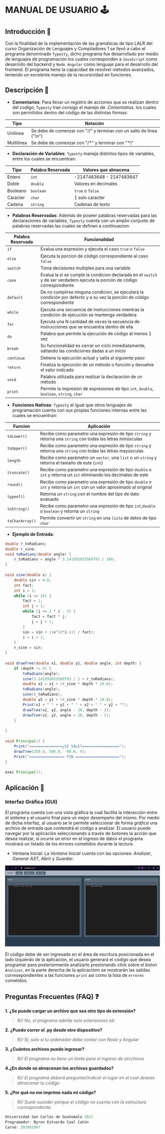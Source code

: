 MANUAL DE USUARIO 🕹️
===================

<div id='introduccion'/>

## Introducción 📑
Con la finalidad de la implementación de las gramáticas de tipo LALR del curso Organización de Lenguajes y Compiladores 1 se llevó a cabo el programa denominado `Typesty`,
dicho programa fue desarrollado por medio de lenguajes de programación los cuales corresponden a `JavaScript` como desarrollo del backend y `Node Angular` como lenguaje para
el desarrollo del frontend. El programa tiene la capacidad de resolver métodos avanzados, teniendo un excelente manejo de la recursividad en funciones.

<div id='descrip'/>

## Descripción 📄

  - **Comentarios**: 
Para llevar un registro de acciones que se realizan dentro del codigo, `Typesty` trae consigo el manejo de ._Comentatios_. los cuales son permitidos dentro del código de las
distintas formas:

  | Tipo | Notación | 
  | ------------------------------- | ----------------------------------------- |
  | Unilínea | Se debe de comenzar con "//" y terminar con un salto de línea ("\\n") |
  | Multilínea | Se debe de comenzar con "\/\*" y terminar con  "\*\\" |

  - **Declaración de Variables**: 
`Typesty` maneja distintos tipos de variables, entre los cuales se encuentran:

   | **Tipo** | **Palabra Reservada** | **Valores que almacena**|
   | ---------- | ----------------- | --------------------------- |
   | Entero | `int` | -2147483648 - 2147483647 |
   | Doble  | `double` | Valores en decimales |
   | Booleano | `boolean` | `true` o `false` |
   | Caracter   | `char`  | 1 solo caracter |
   | Cadena   | `string` | Cadenas de texto |

  - **Palabras Reservadas**:
Además de poseer palabras reservadas para las declaraciones de variables, `Typesty` cuenta con un amplio conjunto de palabras reservadas las cuales se definen a continuacion:

   | **Palabra Reservada** | **Funcionalidad**|
   | ----------------- | --------------------------- |
   | `if` | Evalua una expresion y ejecuta el caso `true` o `false` |
   | `else` | Ejecuta la porcion de código correspondiente al caso `false`|
   | `switch` | Toma decisiones multiples para una variable |
   | `case` | Evalua la si se cumple la condicion declarada en el `switch` y de ser verdadero ejecuta la porción de código correspondiente |
   | `default`  | De no cumplirse ninguna condicion, se ejecutará la condición por defecto y a su vez la porción de código correspondiente |
   | `while` | Ejecuta una secuencia de instrucciones mientras la condicion de ejecución se mantenga verdadera |
   | `for` | Ejecuta una N cantidad de veces la secuencia de instrucciones que se encuentra dentro de ella |
   | `do` | Palabra que permite la ejecución de código al menos 1 vez |
   | `break` | Su funcionalidad es cerrar un ciclo inmediatamente, saltando las condiciones dadas a un inicio |
   | `continue` | Detiene la ejecución actual y salta al siguiente paso |
   | `return` | Finaliza la ejecución de un método o función y devuelve el valor indicado |
   | `void` | Palabra utilizada para realizar la declaración de un método |
   | `print` | Permite la impresión de expresiones de tipo `int`, `double`, `boolean`, `string`, `char` |  

  - **Funciones Nativas**:
`Typesty` al igual que otros lenguajes de programación cuenta con sus propias funciones internas entre las cuales se encuentran:

   | **Funcion** | **Aplicación**|
   | ----------------- | --------------------------- |
   | `toLower()` | Recibe como parametro una expresión de tipo `string` y retorna una `string` con todas las letras minúsculas |
   | `toUpper()` | Recibe como parametro una expresión de tipo `string` y retorna una `string` con todas las letras mayúsculas |
   | `length` | Recibe como parámetro un `vector`, una `list` o un `string` y retorna el tamaño de este (`int`)|
   | `truncate()` | Recibe como parametro una expresión de tipo `double` o `int` y retorna un `int` eliminando los decimales de este|
   | `round()` | Recibe como parametro una expresión de tipo `double` o `int` y retorna un `int` con un valor aproximado al original |
   | `typeof()` | Retorna un `string` con el nombre del tipo de dato evaluado |
   | `toString()` | Recibe como parametro una expresión de tipo `int`,`double` o `boolean` y retorna un `string`|
   | `toCharArray()` | Permite convertir un `string` en una `lista` de datos de tipo `char` |

  - **Ejemplo de Entrada**:
```java
double r_toRadians;
double r_sine;
void toRadians(double angle) {
    r_toRadians = angle * 3.141592653589793 / 180;
}

void sine(double x) {
    double sin = 0.0;
    int fact;
    int i = 1;
    while (i <= 10) {
        fact = 1;
        int j = 1;
        while (j <= 2 * i - 1) {
            fact = fact * j;
            j = j + 1;
        }
        sin = sin + ((x^(2*i-1)) / fact);
        i = i + 1;
    }
    r_sine = sin;
}

void drawTree(double x1, double y1, double angle, int depth) {
    if (depth != 0) {
        toRadians(angle);
        sine(3.141592653589793 / 2 + r_toRadians);
        double x2 = x1 + (r_sine * depth * 10.0);
        toRadians(angle);
        sine(r_toRadians);
        double y2 = y1 + (r_sine * depth * 10.0);
        Print(x1 + " " + y1 + " " + x2 + " " + y2 + "");
        drawTree(x2, y2, angle - 20, depth - 1);
        drawTree(x2, y2, angle + 20, depth - 1);
    }

}

void Principal() {
    Print("===============¿SI SALE?=================");
    drawTree(250.0, 500.0, -90.0, 4);
    Print("================ FIN ====================");
}

exec Principal();
```
   
<div id='apli'/>

## Aplicación 🔲
### Interfaz Gráfica (GUI)
El programa cuenta con una vista gráfica la cual facilita la interacción entre el sistema y el usuario final para un mejor desempeño del mismo. Por medio de dicha interfaz, al usuario se le permite seleccionar de forma _gráfica_ una archivo de entrada que contendrá el código a analizar. El usuario puede navegar por la aplicación seleccionando a través de botones la acción que desea realizar, si ocurre un error en el ingreso de datos el programa mostrará un listado de los errores cometidos durante la lectura. 

- Ventana Inicial: La _Ventana Inicial_ cuenta con las opciones: *_Analizar_*, *_Generar AST_*, *_Abrir_* y *_Guardar_*.

![](https://github.com/DiiAns23/Prueba-2/blob/Master/Typesty.PNG)
     
El código debe de ser ingresado en el área de escritura posicionada en el lado izquierdo de la aplicación, el usuario generará el código que desea programar para posteriormente analizarlo presionando click sobre el boton `Analizar`, en la parte derecha de la aplicaciónn se mostrarán las salidas corresepondientes a las funciones `print` así como la lista de `errores` cometidos.

<div id='questions'/> 

## Preguntas Frecuentes (FAQ) ❓
**1. ¿Se puede cargar un archivo que sea otro tipo de extensión?** 

> _R//_ *No, el programa admite solo extensiones olc*

**2. ¿Puedo correr el .py desde otro dispositivo?** 

> _R//_ *Sí, solo si tu ordenador debe contar con Node y Angular*

**3. ¿Cuántos archivos puedo ingresar?** 

> _R//_ *El programa no tiene un límite para el ingreso de arcchivos*

**4.¿En donde se almacenan los archivos guardados?** 

> _R//_ *El programa deberá preguntar/indicar el lugar en el cual deseas almacenar tu código*

**5. ¿Por qué no me imprime nada mi código?** 

> _R//_ *Suele suceder porque el código no cuenta con la estructura correspondiente.*

```java
Universidad San Carlos de Guatemala 2021
Programador: Byron Estuardo Caal Catún
Carné: 201901907
```
